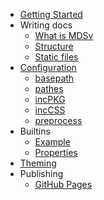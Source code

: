 * [Getting Started](start)
* Writing docs
    - [What is MDSv](writing/mdsv)
    - [Structure](writing/structure)
    - [Static files](writing/static)
* [Configuration](config/file)
    - [basepath](config/basepath)
    - [pathes](config/pathes)
    - [incPKG](config/incpkg)
    - [incCSS](config/inccss)
    - [preprocess](config/preprocess)
* Builtins
    - [Example](builtins/example)
    - [Properties](builtins/properties)
* [Theming](theming)
* Publishing
    - [GitHub Pages](publishing/ghpages) 